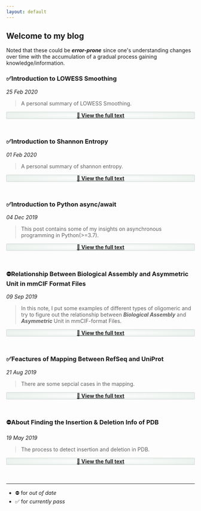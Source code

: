 ```yaml
---
layout: default
---
```


<style>
.viewFullText{
  background-image: radial-gradient(#FFFFFF, #e5eee9);
  border-style: none;
  border-radius: 2%;
  display: block;
  text-align: center;
  margin-bottom: 10%;
  border: 1px solid #d1d6d3;
}
a{
  color: #222;
  font-weight: bold;
}
</style>

## Welcome to my blog

Noted that these could be ***error-prone*** since one's understanding changes over time with the accumulation of a gradual process gaining knowledge/information.

### ✅Introduction to LOWESS Smoothing

_25 Feb 2020_

> A personal summary of LOWESS Smoothing.

<div class="viewFullText"><a href="./blog/lowess.html">📔 View the full text</a></div>

### ✅Introduction to Shannon Entropy

_01 Feb 2020_

> A personal summary of shannon entropy.

<div class="viewFullText"><a href="./blog/shannon_entropy.html">📔 View the full text</a></div>

### ✅Introduction to Python async/await

_04 Dec 2019_

> This post contains some of my insights on asynchronous programming in Python(>=3.7).

<div class="viewFullText"><a href="./blog/async.html">📔 View the full text</a></div>

### ⛔Relationship Between Biological Assembly and Asymmetric Unit in mmCIF Format Files

_09 Sep 2019_

> In this note, I put some examples of different types of oligomeric and try to figure out the relationship between ***Biological Assembly*** and ***Asymmetric*** Unit in mmCIF-format Files.

<div class="viewFullText"><a href="./blog/biounit.html">📔 View the full text</a></div>

### ✅Feactures of Mapping Between RefSeq and UniProt

_21 Aug 2019_

> There are some sepcial cases in the mapping.

<div class="viewFullText"><a href="./blog/refseq_unp.html">📔 View the full text</a></div>

### ⛔About Finding the Insertion & Deletion Info of PDB

_19 May 2019_

> The process to detect insertion and deletion in PDB.

<div class="viewFullText"><a href="./blog/indel.html">📔 View the full text</a></div>

---

* ⛔ for _out of date_
* ✅ for _currently pass_
